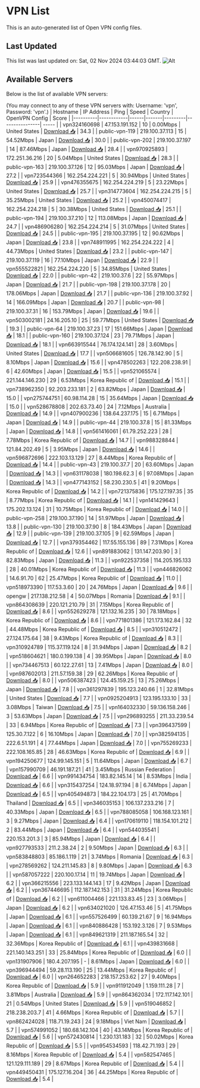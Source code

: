 # VPN List

This is an auto-generated list of Open VPN config files.

## Last Updated

This list was last updated on: Sat, 02 Nov 2024 03:44:03 GMT.
![Alt](https://repobeats.axiom.co/api/embed/186b98318ef1479477931607c1ad7d823f12451f.svg "Repobeats analytics image")

## Available Servers

Below is the list of available VPN servers:

(You may connect to any of these VPN servers with: Username: 'vpn', Password: 'vpn'.)
| Hostname | IP Address | Ping | Speed | Country | OpenVPN Config | Score |
|----------|------------|------|-------|---------|----------------| ----- |
| vpn324160698 | 47.153.191.152 | 10 | 0.00Mbps | United States | [Download 📥](./configs/server_0_US.ovpn) | 34.3 |
| public-vpn-119 | 219.100.37.113 | 15 | 54.52Mbps | Japan | [Download 📥](./configs/server_1_JP.ovpn) | 30.0 |
| public-vpn-202 | 219.100.37.197 | 14 | 87.46Mbps | Japan | [Download 📥](./configs/server_2_JP.ovpn) | 28.4 |
| vpn970925893 | 172.251.36.216 | 20 | 5.04Mbps | United States | [Download 📥](./configs/server_3_US.ovpn) | 28.3 |
| public-vpn-163 | 219.100.37.126 | 12 | 95.03Mbps | Japan | [Download 📥](./configs/server_4_JP.ovpn) | 27.2 |
| vpn723544366 | 162.254.224.221 | 5 | 30.94Mbps | United States | [Download 📥](./configs/server_5_US.ovpn) | 25.9 |
| vpn476355675 | 162.254.224.219 | 5 | 23.22Mbps | United States | [Download 📥](./configs/server_6_US.ovpn) | 25.7 |
| vpn314773604 | 162.254.224.215 | 5 | 35.25Mbps | United States | [Download 📥](./configs/server_7_US.ovpn) | 25.2 |
| vpn450074417 | 162.254.224.218 | 5 | 30.38Mbps | United States | [Download 📥](./configs/server_8_US.ovpn) | 25.1 |
| public-vpn-194 | 219.100.37.210 | 12 | 113.08Mbps | Japan | [Download 📥](./configs/server_9_JP.ovpn) | 24.7 |
| vpn486906280 | 162.254.224.214 | 5 | 31.07Mbps | United States | [Download 📥](./configs/server_10_US.ovpn) | 24.5 |
| public-vpn-195 | 219.100.37.195 | 12 | 90.62Mbps | Japan | [Download 📥](./configs/server_11_JP.ovpn) | 23.8 |
| vpn748911995 | 162.254.224.222 | 4 | 44.73Mbps | United States | [Download 📥](./configs/server_12_US.ovpn) | 23.2 |
| public-vpn-147 | 219.100.37.119 | 16 | 77.10Mbps | Japan | [Download 📥](./configs/server_13_JP.ovpn) | 22.9 |
| vpn555522821 | 162.254.224.220 | 5 | 34.85Mbps | United States | [Download 📥](./configs/server_14_US.ovpn) | 22.0 |
| public-vpn-42 | 219.100.37.6 | 22 | 55.97Mbps | Japan | [Download 📥](./configs/server_15_JP.ovpn) | 21.7 |
| public-vpn-198 | 219.100.37.178 | 20 | 178.06Mbps | Japan | [Download 📥](./configs/server_16_JP.ovpn) | 21.7 |
| public-vpn-136 | 219.100.37.92 | 14 | 166.09Mbps | Japan | [Download 📥](./configs/server_17_JP.ovpn) | 20.7 |
| public-vpn-98 | 219.100.37.31 | 16 | 153.79Mbps | Japan | [Download 📥](./configs/server_18_JP.ovpn) | 19.6 |
| vpn503002181 | 24.16.205.10 | 25 | 59.77Mbps | United States | [Download 📥](./configs/server_19_US.ovpn) | 19.3 |
| public-vpn-64 | 219.100.37.23 | 17 | 151.66Mbps | Japan | [Download 📥](./configs/server_20_JP.ovpn) | 18.1 |
| public-vpn-160 | 219.100.37.124 | 23 | 79.71Mbps | Japan | [Download 📥](./configs/server_21_JP.ovpn) | 18.1 |
| vpn663915544 | 76.174.124.141 | 28 | 3.60Mbps | United States | [Download 📥](./configs/server_22_US.ovpn) | 17.7 |
| vpn506681605 | 126.78.142.90 | 5 | 8.10Mbps | Japan | [Download 📥](./configs/server_23_JP.ovpn) | 15.6 |
| vpn478502263 | 122.208.238.91 | 6 | 42.60Mbps | Japan | [Download 📥](./configs/server_24_JP.ovpn) | 15.5 |
| vpn521065574 | 221.144.146.230 | 29 | 6.53Mbps | Korea Republic of | [Download 📥](./configs/server_25_KR.ovpn) | 15.1 |
| vpn738962350 | 92.203.233.181 | 2 | 63.82Mbps | Japan | [Download 📥](./configs/server_26_JP.ovpn) | 15.0 |
| vpn275744751 | 60.98.114.28 | 15 | 35.64Mbps | Japan | [Download 📥](./configs/server_27_JP.ovpn) | 15.0 |
| vpn528678808 | 202.63.73.40 | 24 | 7.12Mbps | Australia | [Download 📥](./configs/server_28_AU.ovpn) | 14.9 |
| vpn407900236 | 138.64.237.175 | 15 | 6.71Mbps | Japan | [Download 📥](./configs/server_29_JP.ovpn) | 14.9 |
| public-vpn-44 | 219.100.37.8 | 15 | 81.33Mbps | Japan | [Download 📥](./configs/server_30_JP.ovpn) | 14.8 |
| vpn561416061 | 61.79.252.223 | 28 | 7.78Mbps | Korea Republic of | [Download 📥](./configs/server_31_KR.ovpn) | 14.7 |
| vpn988328844 | 121.84.202.49 | 5 | 3.95Mbps | Japan | [Download 📥](./configs/server_32_JP.ovpn) | 14.6 |
| vpn596872696 | 222.103.13.129 | 27 | 8.44Mbps | Korea Republic of | [Download 📥](./configs/server_33_KR.ovpn) | 14.4 |
| public-vpn-43 | 219.100.37.7 | 20 | 63.60Mbps | Japan | [Download 📥](./configs/server_34_JP.ovpn) | 14.3 |
| vpn631178038 | 180.198.62.3 | 6 | 97.08Mbps | Japan | [Download 📥](./configs/server_35_JP.ovpn) | 14.3 |
| vpn477143152 | 58.230.230.5 | 41 | 9.20Mbps | Korea Republic of | [Download 📥](./configs/server_36_KR.ovpn) | 14.2 |
| vpn721375836 | 175.127.197.35 | 35 | 8.77Mbps | Korea Republic of | [Download 📥](./configs/server_37_KR.ovpn) | 14.1 |
| vpn141429643 | 175.202.13.124 | 31 | 10.75Mbps | Korea Republic of | [Download 📥](./configs/server_38_KR.ovpn) | 14.0 |
| public-vpn-258 | 219.100.37.190 | 14 | 51.97Mbps | Japan | [Download 📥](./configs/server_39_JP.ovpn) | 13.8 |
| public-vpn-130 | 219.100.37.90 | 8 | 184.43Mbps | Japan | [Download 📥](./configs/server_40_JP.ovpn) | 12.9 |
| public-vpn-139 | 219.100.37.105 | 9 | 62.59Mbps | Japan | [Download 📥](./configs/server_41_JP.ovpn) | 12.7 |
| vpn379354462 | 117.55.155.136 | 89 | 7.31Mbps | Korea Republic of | [Download 📥](./configs/server_42_KR.ovpn) | 12.6 |
| vpn891883062 | 131.147.203.90 | 3 | 82.83Mbps | Japan | [Download 📥](./configs/server_43_JP.ovpn) | 11.3 |
| vpn922537358 | 114.205.195.133 | 28 | 40.01Mbps | Korea Republic of | [Download 📥](./configs/server_44_KR.ovpn) | 11.3 |
| vpn446826062 | 14.6.91.70 | 62 | 25.47Mbps | Korea Republic of | [Download 📥](./configs/server_45_KR.ovpn) | 11.0 |
| vpn518973390 | 117.53.3.60 | 20 | 24.76Mbps | Japan | [Download 📥](./configs/server_46_JP.ovpn) | 9.6 |
| opengw | 217.138.212.58 | 4 | 50.07Mbps | Romania | [Download 📥](./configs/server_47_RO.ovpn) | 9.1 |
| vpn864308639 | 220.121.210.79 | 31 | 7.15Mbps | Korea Republic of | [Download 📥](./configs/server_48_KR.ovpn) | 8.6 |
| vpn552629278 | 121.132.16.235 | 30 | 78.18Mbps | Korea Republic of | [Download 📥](./configs/server_49_KR.ovpn) | 8.6 |
| vpn771801386 | 121.173.162.84 | 32 | 44.48Mbps | Korea Republic of | [Download 📥](./configs/server_50_KR.ovpn) | 8.5 |
| vpn310512472 | 27.124.175.64 | 38 | 9.43Mbps | Korea Republic of | [Download 📥](./configs/server_51_KR.ovpn) | 8.3 |
| vpn310924789 | 115.37.119.124 | 8 | 31.94Mbps | Japan | [Download 📥](./configs/server_52_JP.ovpn) | 8.2 |
| vpn518604621 | 180.0.199.138 | 4 | 39.95Mbps | Japan | [Download 📥](./configs/server_53_JP.ovpn) | 8.0 |
| vpn734467513 | 60.122.27.61 | 13 | 7.41Mbps | Japan | [Download 📥](./configs/server_54_JP.ovpn) | 8.0 |
| vpn987602013 | 211.57.159.38 | 29 | 62.26Mbps | Korea Republic of | [Download 📥](./configs/server_55_KR.ovpn) | 8.0 |
| vpn506387423 | 124.45.159.25 | 13 | 75.26Mbps | Japan | [Download 📥](./configs/server_56_JP.ovpn) | 7.8 |
| vpn361297839 | 195.123.240.66 | 1 | 32.81Mbps | United States | [Download 📥](./configs/server_57_US.ovpn) | 7.7 |
| vpn0925204913 | 123.195.133.10 | 33 | 3.08Mbps | Taiwan | [Download 📥](./configs/server_58_TW.ovpn) | 7.5 |
| vpn164032330 | 59.136.158.246 | 3 | 53.63Mbps | Japan | [Download 📥](./configs/server_59_JP.ovpn) | 7.5 |
| vpn296893255 | 211.33.239.54 | 33 | 6.94Mbps | Korea Republic of | [Download 📥](./configs/server_60_KR.ovpn) | 7.3 |
| vpn396437599 | 125.30.7.122 | 6 | 16.10Mbps | Japan | [Download 📥](./configs/server_61_JP.ovpn) | 7.0 |
| vpn382594135 | 222.6.51.191 | 4 | 77.44Mbps | Japan | [Download 📥](./configs/server_62_JP.ovpn) | 7.0 |
| vpn755269233 | 222.108.165.85 | 28 | 46.63Mbps | Korea Republic of | [Download 📥](./configs/server_63_KR.ovpn) | 6.9 |
| vpn194250677 | 124.99.145.151 | 5 | 11.64Mbps | Japan | [Download 📥](./configs/server_64_JP.ovpn) | 6.7 |
| vpn157990709 | 46.191.187.21 | 41 | 3.45Mbps | Russian Federation | [Download 📥](./configs/server_65_RU.ovpn) | 6.6 |
| vpn991434754 | 183.82.145.14 | 14 | 8.53Mbps | India | [Download 📥](./configs/server_66_IN.ovpn) | 6.6 |
| vpn315437254 | 124.18.97.194 | 8 | 6.74Mbps | Japan | [Download 📥](./configs/server_67_JP.ovpn) | 6.5 |
| vpn405494873 | 184.22.104.173 | 25 | 41.70Mbps | Thailand | [Download 📥](./configs/server_68_TH.ovpn) | 6.5 |
| vpn346035153 | 106.137.233.216 | 7 | 40.33Mbps | Japan | [Download 📥](./configs/server_69_JP.ovpn) | 6.5 |
| vpn788085058 | 106.168.123.161 | 3 | 9.27Mbps | Japan | [Download 📥](./configs/server_70_JP.ovpn) | 6.4 |
| vpn170619110 | 118.154.101.212 | 2 | 83.44Mbps | Japan | [Download 📥](./configs/server_71_JP.ovpn) | 6.4 |
| vpn544035541 | 220.153.201.3 | 3 | 85.94Mbps | Japan | [Download 📥](./configs/server_72_JP.ovpn) | 6.4 |
| vpn927793533 | 211.2.38.24 | 2 | 9.50Mbps | Japan | [Download 📥](./configs/server_73_JP.ovpn) | 6.3 |
| vpn583848803 | 85.186.1.119 | 21 | 3.74Mbps | Romania | [Download 📥](./configs/server_74_RO.ovpn) | 6.3 |
| vpn278569262 | 124.211.145.83 | 8 | 9.80Mbps | Japan | [Download 📥](./configs/server_75_JP.ovpn) | 6.3 |
| vpn587057222 | 220.100.17.14 | 11 | 19.74Mbps | Japan | [Download 📥](./configs/server_76_JP.ovpn) | 6.2 |
| vpn366215556 | 223.133.144.143 | 17 | 9.42Mbps | Japan | [Download 📥](./configs/server_77_JP.ovpn) | 6.2 |
| vpn367446695 | 112.187.142.153 | 31 | 31.24Mbps | Korea Republic of | [Download 📥](./configs/server_78_KR.ovpn) | 6.2 |
| vpn611004466 | 221.133.83.45 | 23 | 3.06Mbps | Japan | [Download 📥](./configs/server_79_JP.ovpn) | 6.2 |
| vpn634021020 | 126.47.153.46 | 5 | 41.75Mbps | Japan | [Download 📥](./configs/server_80_JP.ovpn) | 6.1 |
| vpn557526499 | 60.139.21.67 | 9 | 16.94Mbps | Japan | [Download 📥](./configs/server_81_JP.ovpn) | 6.1 |
| vpn840886428 | 153.192.3.126 | 7 | 9.53Mbps | Japan | [Download 📥](./configs/server_82_JP.ovpn) | 6.1 |
| vpn849621319 | 211.187.165.54 | 32 | 32.36Mbps | Korea Republic of | [Download 📥](./configs/server_83_KR.ovpn) | 6.1 |
| vpn439831668 | 221.140.143.251 | 33 | 25.84Mbps | Korea Republic of | [Download 📥](./configs/server_84_KR.ovpn) | 6.0 |
| vpn131907906 | 180.4.207.195 | - | 8.61Mbps | Japan | [Download 📥](./configs/server_85_JP.ovpn) | 6.0 |
| vpn396944494 | 59.28.113.190 | 25 | 13.44Mbps | Korea Republic of | [Download 📥](./configs/server_86_KR.ovpn) | 6.0 |
| vpn264652283 | 218.157.253.62 | 27 | 9.40Mbps | Korea Republic of | [Download 📥](./configs/server_87_KR.ovpn) | 5.9 |
| vpn911912049 | 1.159.111.28 | 7 | 3.81Mbps | Australia | [Download 📥](./configs/server_88_AU.ovpn) | 5.9 |
| vpn864362034 | 172.117.142.101 | 21 | 0.54Mbps | United States | [Download 📥](./configs/server_89_US.ovpn) | 5.9 |
| vpn519046852 | 218.238.203.7 | 41 | 4.66Mbps | Korea Republic of | [Download 📥](./configs/server_90_KR.ovpn) | 5.7 |
| vpn862424028 | 118.71.19.243 | 24 | 9.18Mbps | Viet Nam | [Download 📥](./configs/server_91_VN.ovpn) | 5.7 |
| vpn574991052 | 180.68.142.104 | 40 | 43.14Mbps | Korea Republic of | [Download 📥](./configs/server_92_KR.ovpn) | 5.6 |
| vpn572430814 | 1.230.131.183 | 32 | 50.02Mbps | Korea Republic of | [Download 📥](./configs/server_93_KR.ovpn) | 5.5 |
| vpn954534593 | 118.42.71.193 | 29 | 8.16Mbps | Korea Republic of | [Download 📥](./configs/server_94_KR.ovpn) | 5.4 |
| vpn582547465 | 121.129.111.189 | 29 | 8.67Mbps | Korea Republic of | [Download 📥](./configs/server_95_KR.ovpn) | 5.4 |
| vpn449450431 | 175.127.16.204 | 36 | 44.25Mbps | Korea Republic of | [Download 📥](./configs/server_96_KR.ovpn) | 5.4 |
